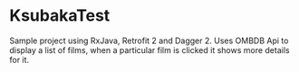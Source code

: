 # KsubakaTest

Sample project using RxJava, Retrofit 2 and Dagger 2. 
Uses OMBDB Api to display a list of films, when a particular film is clicked it shows more details for it.
